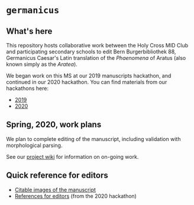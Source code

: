 # `germanicus`


## What's here

This repository hosts collaborative work between  the Holy Cross MID Club and participating secondary schools to edit Bern Burgerbibliothek 88,  Germanicus Caesar's Latin translation of the *Phaenomena* of Aratus (also known simply as the *Aratea*).  


We began work on this MS at our 2019 manuscripts hackathon, and continued in our 2020 hackathon.  You can find materials from our hackathons here:

- [2019](https://hcmid.github.io/ms-hackathon-2019/)
- [2020](https://hcmid.github.io/ms-hackathon-2020/)


## Spring, 2020, work plans

We plan to complete editing of the manuscript, including validation with morphological parsing.

See our [project wiki](https://github.com/HCMID/germanicus/wiki) for information on on-going work.

## Quick reference for editors


-  [Citable images of the manuscript](https://hcmid.github.io/ms-hackathon-2020/bern88-thumbs/)
-  [References for editors](https://hcmid.github.io/ms-hackathon-2020/references/) (from the 2020 hackathon)
